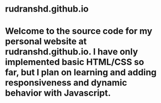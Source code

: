 # rudranshd.github.io

# Welcome to the source code for my personal website at rudranshd.github.io. I have only implemented basic HTML/CSS so far, but I plan on learning and adding responsiveness and dynamic behavior with Javascript. 
